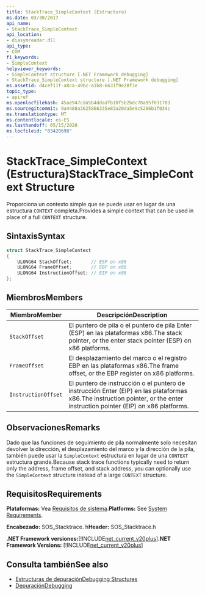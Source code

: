 ```yaml
---
title: StackTrace_SimpleContext (Estructura)
ms.date: 03/30/2017
api_name:
- StackTrace_SimpleContext
api_location:
- diasymreader.dll
api_type:
- COM
f1_keywords:
- SimpleContext
helpviewer_keywords:
- SimpleContext structure [.NET Framework debugging]
- StackTrace_SimpleContext structure [.NET Framework debugging]
ms.assetid: d4cef11f-a8ca-49bc-a1b8-6631f9e28f3e
topic_type:
- apiref
ms.openlocfilehash: 45ae947cda5b4ddadfb10f5b2bdc78a95f031703
ms.sourcegitcommit: 9a4488a3625866335e83a20da5e9c5286b1f034c
ms.translationtype: MT
ms.contentlocale: es-ES
ms.lasthandoff: 05/15/2020
ms.locfileid: "83420698"
---
```

# <a name="stacktrace_simplecontext-structure"></a><span data-ttu-id="fd242-102">StackTrace_SimpleContext (Estructura)</span><span class="sxs-lookup"><span data-stu-id="fd242-102">StackTrace_SimpleContext Structure</span></span>
<span data-ttu-id="fd242-103">Proporciona un contexto simple que se puede usar en lugar de una estructura `CONTEXT` completa.</span><span class="sxs-lookup"><span data-stu-id="fd242-103">Provides a simple context that can be used in place of a full `CONTEXT` structure.</span></span>  
  
## <a name="syntax"></a><span data-ttu-id="fd242-104">Sintaxis</span><span class="sxs-lookup"><span data-stu-id="fd242-104">Syntax</span></span>  
  
```cpp  
struct StackTrace_SimpleContext  
{  
    ULONG64 StackOffset;       // ESP on x86  
    ULONG64 FrameOffset;       // EBP on x86  
    ULONG64 InstructionOffset; // EIP on x86  
};  
```  
  
## <a name="members"></a><span data-ttu-id="fd242-105">Miembros</span><span class="sxs-lookup"><span data-stu-id="fd242-105">Members</span></span>  
  
|<span data-ttu-id="fd242-106">Miembro</span><span class="sxs-lookup"><span data-stu-id="fd242-106">Member</span></span>|<span data-ttu-id="fd242-107">Descripción</span><span class="sxs-lookup"><span data-stu-id="fd242-107">Description</span></span>|  
|------------|-----------------|  
|`StackOffset`|<span data-ttu-id="fd242-108">El puntero de pila o el puntero de pila Enter (ESP) en las plataformas x86.</span><span class="sxs-lookup"><span data-stu-id="fd242-108">The stack pointer, or the enter stack pointer (ESP) on x86 platforms.</span></span>|  
|`FrameOffset`|<span data-ttu-id="fd242-109">El desplazamiento del marco o el registro EBP en las plataformas x86.</span><span class="sxs-lookup"><span data-stu-id="fd242-109">The frame offset, or the EBP register on x86 platforms.</span></span>|  
|`InstructionOffset`|<span data-ttu-id="fd242-110">El puntero de instrucción o el puntero de instrucción Enter (EIP) en las plataformas x86.</span><span class="sxs-lookup"><span data-stu-id="fd242-110">The instruction pointer, or the enter instruction pointer (EIP) on x86 platforms.</span></span>|  
  
## <a name="remarks"></a><span data-ttu-id="fd242-111">Observaciones</span><span class="sxs-lookup"><span data-stu-id="fd242-111">Remarks</span></span>  
 <span data-ttu-id="fd242-112">Dado que las funciones de seguimiento de pila normalmente solo necesitan devolver la dirección, el desplazamiento del marco y la dirección de la pila, también puede usar la `SimpleContext` estructura en lugar de una `CONTEXT` estructura grande.</span><span class="sxs-lookup"><span data-stu-id="fd242-112">Because stack trace functions typically need to return only the address, frame offset, and stack address, you can optionally use the `SimpleContext` structure instead of a large `CONTEXT` structure.</span></span>  
  
## <a name="requirements"></a><span data-ttu-id="fd242-113">Requisitos</span><span class="sxs-lookup"><span data-stu-id="fd242-113">Requirements</span></span>  
 <span data-ttu-id="fd242-114">**Plataformas:** Vea [Requisitos de sistema](../../get-started/system-requirements.md).</span><span class="sxs-lookup"><span data-stu-id="fd242-114">**Platforms:** See [System Requirements](../../get-started/system-requirements.md).</span></span>  
  
 <span data-ttu-id="fd242-115">**Encabezado:** SOS_Stacktrace. h</span><span class="sxs-lookup"><span data-stu-id="fd242-115">**Header:** SOS_Stacktrace.h</span></span>  
  
 <span data-ttu-id="fd242-116">**.NET Framework versiones:**[!INCLUDE[net_current_v20plus](../../../../includes/net-current-v20plus-md.md)]</span><span class="sxs-lookup"><span data-stu-id="fd242-116">**.NET Framework Versions:** [!INCLUDE[net_current_v20plus](../../../../includes/net-current-v20plus-md.md)]</span></span>  
  
## <a name="see-also"></a><span data-ttu-id="fd242-117">Consulta también</span><span class="sxs-lookup"><span data-stu-id="fd242-117">See also</span></span>

- [<span data-ttu-id="fd242-118">Estructuras de depuración</span><span class="sxs-lookup"><span data-stu-id="fd242-118">Debugging Structures</span></span>](debugging-structures.md)
- [<span data-ttu-id="fd242-119">Depuración</span><span class="sxs-lookup"><span data-stu-id="fd242-119">Debugging</span></span>](index.md)
